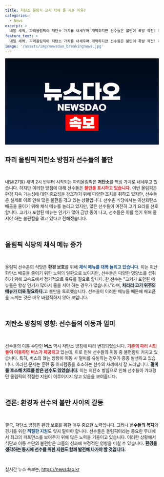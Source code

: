 ```yaml
---
title: 저탄소 올림픽 고기 위해 줄 서는 이유?
categories:
  - News
excerpt: >
  내일 새벽, 파리올림픽이 저탄소 가치를 내세우며 개막하지만 선수들은 불만이 폭발 직전! 채식 메뉴와 불편한 이동 수단이 이들을 괴롭히고 있다. 과연 이들의 목소리는 어떻게 변화할까? 클릭해서 자세히 알아보세요!
feature_text: >
  내일 새벽, 파리올림픽이 저탄소 가치를 내세우며 개막하지만 선수들은 불만이 폭발 직전! 채식 메뉴와 불편한 이동 수단이 이들을 괴롭히고 있다. 과연 이들의 목소리는 어떻게 변화할까? 클릭해서 자세히 알아보세요!
image: '/assets/img/newsdao_breakingnews.jpg'
---
```


<p><img src="/assets/img/newsdao_breakingnews.jpg" alt="bookingtag 속보" /></p>

<h2 data-ke-size="size26">파리 올림픽 저탄소 방침과 선수들의 불만</h2>

<p data-ke-size="size16">&nbsp;</p>

<p data-ke-size="size16">내일(27일) 새벽 2시 반부터 시작되는 파리올림픽은 <b>저탄소</b>를 핵심 가치로 내세우고 있습니다. 하지만 이러한 방침에 대해 선수들은 <b><span style="color: #ee2323;">불만을 표시하고 있습니다.</span></b> 이번 올림픽은 환경 지속 가능성에 대한 중요성을 강조하기 위해 다양한 조치를 취하고 있지만, 선수들은 실제로 이로 인해 많은 불편을 겪고 있는 상황입니다. 선수촌 식당에서는 이산화탄소 배출을 줄이기 위해 채식 메뉴를 늘리고 있지만, 많은 선수들이 여전히 고기 요리를 선호합니다. 고기가 포함된 메뉴는 인기가 많아 금방 동이 나고, 선수들은 이를 얻기 위해 줄 서야 하는 불편함을 겪고 있다고 전해졌습니다.</p>

<p data-ke-size="size16">&nbsp;</p>

<h2 data-ke-size="size26">올림픽 식당의 채식 메뉴 증가</h2>

<p data-ke-size="size16">&nbsp;</p>

<p data-ke-size="size16">올림픽 선수촌의 식당은 <b>환경 보호</b>를 위해 <b><span style="color: #1a5490;">채식 메뉴를 대폭 늘리고 있습니다.</span></b> 이는 이산화탄소 배출을 줄이기 위한 노력의 일환으로 보이지만, 선수들은 다양한 영양소를 섭취하기 위해 고속도에서 정기적으로 육류를 필요로 합니다. 한 선수는 "고기가 포함된 메뉴들은 항상 인기가 많아서 줄을 서야 하는 경우가 많습니다."라며, <b><span style="background-color: #21538527;">차라리 고기 위주의 메뉴가 더욱 필요하다.</span></b>고 불만을 토로했습니다. 선수들이 이러한 메뉴들 때문에 배고픔을 느끼는 것은 매우 바람직하지 않아 보입니다.</p>

<p data-ke-size="size16">&nbsp;</p>

<h2 data-ke-size="size26">저탄소 방침의 영향: 선수들의 이동과 멀미</h2>

<p data-ke-size="size16">&nbsp;</p>

<p data-ke-size="size16">선수들의 이동 수단인 <b>버스</b> 역시 저탄소 방침에 따라 변경되었습니다. <b><span style="color: #ee2323;">기존의 파리 시민들이 이용하던 버스가 제공되고</span></b> 있는데, 이로 인해 선수들의 이동 중 불편함이 커지고 있습니다. 특히, 버스의 앉는 방향이 이동 시 멀미를 유발하는 경우가 종종 발생하고 있습니다. 이러한 문제는 훈련 중 어지럼증을 호소하는 선수의 사례에서 잘 드러납니다. <b><span style="background-color: #21538527;">멀미를 호소해 치료를 받은 선수도 있었습니다.</span></b> 이는 저탄소 방침으로 인해 선수들이 기대했던 올림픽의 적절한 지원이 이루어지지 않고 있음을 보여줍니다.</p>

<p data-ke-size="size16">&nbsp;</p>

<h2 data-ke-size="size26">결론: 환경과 선수의 불만 사이의 갈등</h2>

<p data-ke-size="size16">&nbsp;</p>

<p data-ke-size="size16">결국, 저탄소 방침은 환경 보호를 위한 매우 중요한 노력입니다. 그러나 <b>선수들의 복지</b>와 경기를 위한 <b><span style="color: #1a5490;">적절한 지원</span></b>도 잊지 말아야 합니다. 선수들은 올림픽이라는 중요한 무대에서 최고의 퍼포먼스를 보여주기 위해 많은 노력을 기울이고 있습니다. 이러한 상황에서 식단과 이동 수단의 불편함은 그들의 성과에 부정적인 영향을 미칠 수 있습니다. <b><span style="background-color: #21538527;">환경을 생각하는 동시에 선수를 위한 지원도 함께 발전해 나가야 할 것입니다.</span></b></p>

<p data-ke-size="size16">&nbsp;</p>
실시간 뉴스 속보는, <a href="https://newsdao.kr" rel="dofollow">https://newsdao.kr</a>


